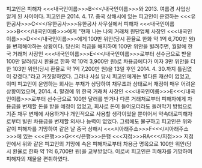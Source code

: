 피고인은 피해자 <<<내국인이름>>>B<<</내국인이름>>>와 2013. 여름경 사업상 알게 된 사이이다.
피고인은 2014. 4. 17. 중국 상해시에 있는 피고인이 운영하는 <<<유한공사>>>C<<</유한공사>>>유한공사 사무실에서 피해자 <<<내국인이름>>>B<<</내국인이름>>>에게 "현재 나는 나의 거래처 원단업체 사장인 <<<내국인이름>>>D<<</내국인이름>>>에게 100만 위안(당시 환율로 한화 약 1억 6,700만 원)을 변제해야하는 상황이다. 당신의 적금을 해지하여 100만 위안을 빌려주면, 월말에 한국 거래처 사장인 <<<내국인이름>>>E<<</내국인이름>>>로부터 선수금으로 받을 100만 달러(당시 환율로 한화 약 10억 3,900만 원)로 차용금에다가 이자 3만 위안을 더한 103만 위안(당시 환율로 약 1억 7,200만 원)을 13일 후인 2014. 4. 30.까지 틀림없이 갚겠다."라고 거짓말하였다.
그러나 사실 당시 피고인에게는 별다른 재산이 없었고, 이미 피고인이 운영하는 회사는 부채가 상당하여 채무초과 상태로서 재정이 매우 어려운 상황이었으며, 2014. 4. 말경에 위 한국 거래처 사장인 <<<내국인이름>>>E<<</내국인이름>>>로부터 선수금으로 100만 달러를 받거나 다른 거래처로부터 피해자에게 차용금을 변제할 돈을 받을 예정이 없었고, 회사로 돈이 들어오더라도 돌려막기 방법으로 기존 채무 변제에 사용하거나 개인적으로 사용할 생각이었을 뿐이어서 약속대로피해자로부터 빌린 차용금을 변제할 의사나 능력이 없었다.
그럼에도 불구하고 피고인은 위와 같이 피해자를 기망하여 같은 날 중국 상해시 <<<시아래주소>>>F<<</시아래주소>>>에 있는 <<<은행>>>G<<</은행>>>은행 <<<지점>>>RA<<</지점>>> 지점 안에서 위와 같은 피고인의 기망에 속은 피해자로부터 차용금 명목으로 100만 위안(당시 환율로 한화 약 1억 6,700만 원)을 교부받았다.
이로써 피고인은 피해자를 기망하여 피해자의 재물을 편취하였다.
